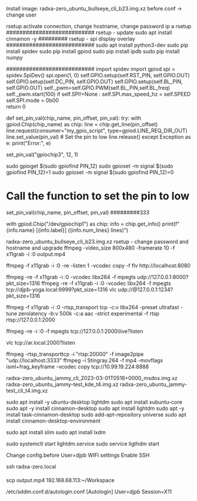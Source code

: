 Install image:
radxa-zero_ubuntu_bullseye_cli_b23.img.xz
before.conf -> change user

rsetup
activate connection, change hostname, change password
ip a
rsetup
###########################
rsetup - update
sudo apt install cinnamon -y
#########
rsetup - spi display overlay
###########################
sudo apt install python3-dev
sudo pip install spidev
sudo pip install gpiod
sudo pip install ipdb
sudo pip install numpy

###########################
import spidev
import gpiod
spi = spidev.SpiDev()
spi.open(1, 0)
        self.GPIO.setup(self.RST_PIN, self.GPIO.OUT)
        self.GPIO.setup(self.DC_PIN, self.GPIO.OUT)
        self.GPIO.setup(self.BL_PIN, self.GPIO.OUT)
        self._pwm=self.GPIO.PWM(self.BL_PIN,self.BL_freq)
        self._pwm.start(100)
        if self.SPI!=None :
            self.SPI.max_speed_hz = self.SPEED        
            self.SPI.mode = 0b00     
        return 0

def set_pin_val(chip_name, pin_offset, pin_val):
    try:
        with gpiod.Chip(chip_name) as chip:
            line = chip.get_line(pin_offset)
            line.request(consumer="my_gpio_script", type=gpiod.LINE_REQ_DIR_OUT)
            line.set_value(pin_val)  # Set the pin to low
            line.release()
    except Exception as e:
        print("Error:", e)

set_pin_val("gpiochip3", 12, 1)

sudo gpioget $(sudo gpiofind PIN_12)
sudo gpioset -m signal $(sudo gpiofind PIN_12)=1
sudo gpioset -m signal $(sudo gpiofind PIN_12)=0

# Call the function to set the pin to low
set_pin_val(chip_name, pin_offset, pin_val)
#########333


with gpiod.Chip("/dev/gpiochip1") as chip:
    info = chip.get_info()
    print(f"{info.name} [{info.label}] ({info.num_lines} lines)")






radxa-zero_ubuntu_bullseye_cli_b23.img.xz
rsetup - change password and hostname and upgrade
ffmpeg -video_size 800x480 -framerate 10 -f x11grab -i :0 output.mp4

ffmpeg -f x11grab -i :0 -re -listen 1 -vcodec copy -f flv http://localhost:8080

ffmpeg -re  -f x11grab -i :0 -vcodec libx264 -f mpegts udp://127.0.0.1:8000?pkt_size=1316
ffmpeg -re  -f x11grab -i :0 -vcodec libx264 -f mpegts tcp://djpb-yoga.local:9999?pkt_size=1316
vlc udp://@127.0.0.1:1234?pkt_size=1316


ffmpeg -f x11grab -i :0 -rtsp_transport tcp -c:v libx264 -preset ultrafast -tune zerolatency -b:v 500k -c:a aac -strict experimental -f rtsp rtsp://127.0.0.1:2000


ffmpeg -re   -i :0 -f mpegts tcp://127.0.0.1:2000\live?listen


vlc tcp://ar.local:2000\?listen


ffmpeg -rtsp_transporttcp -i  "rtsp:20000" -f image2pipe "udp://localhost:3333"
ffmpeg -i Stingray.264 -f mp4 -movflags isml+frag_keyframe -vcodec copy tcp://10.99.19.224:8888






radxa-zero_ubuntu_jammy_cli_2023-03-01T0518+0000_msdos.img.xz
radxa-zero_ubuntu_jammy-test_kde_t4.img.xz
radxa-zero_ubuntu_jammy-test_cli_t4.img.xz

sudo apt install -y ubuntu-desktop lightdm 
sudo apt install xubuntu-core
sudo apt -y install cinnamon-desktop
sudo apt install lightdm 
sudo apt -y install task-cinnamon-desktop
sudo add-apt-repository universe 
sudo apt install cinnamon-desktop-environment 




sudo apt install slim
sudo apt install lxdm


sudo systemctl start lightdm.service
sudo service ligthdm start




Change config.before
User=djpb
WIFI settings
Enable SSH

ssh radxa-zero.local

####
scp output.mp4 192.168.68.113:~/Workspace

/etc/sddm.conf.d/autologin.conf
[Autologin]
User=djpb
Session=X11


